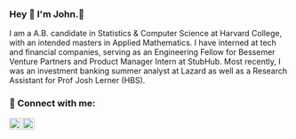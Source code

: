 ### Hey 👋 I'm John.🐺

I am a A.B. candidate in Statistics & Computer Science at Harvard College, with an intended masters in Applied Mathematics. I have interned at tech and financial companies, serving as an Engineering Fellow for Bessemer Venture Partners and Product Manager Intern at StubHub. Most recently, I was an investment banking summer analyst at Lazard as well as a Research Assistant for Prof Josh Lerner (HBS).

### 🤝 Connect with me:

<a href="https://www.linkedin.com/in/rhojohn/"><img align="left" src="https://raw.githubusercontent.com/yushi1007/yushi1007/main/images/linkedin.svg" alt="John Rho | LinkedIn" width="21px"/></a>
<a href="https://johnrho.medium.com/"><img align="left" src="https://raw.githubusercontent.com/yushi1007/yushi1007/main/images/medium.svg" alt="John Rho | Medium" width="21px"/></a>
</br>
